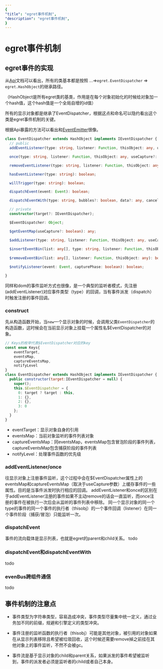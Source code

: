 ```yaml
---
{
"title": "egret事件机制",
"description": "egret事件机制",
}
---
```

# egret事件机制

## egret事件的实现
从[Api](http://developer.egret.com/cn/apidoc/)文档可以看出，所有的类基本都是按照 ...=>`egret.EventDispatcher` => `egret.HashObject`的继承路径。

（HashObject是所有egret类的基类，作用是在每个对象初始化的时候给对象加一个hash值，这个hash值是一个全局自增的id值）

所有的显示对象都是继承了EventDispatcher，根据这点和命名可以隐约看出这个类是egret事件机制的关键。

根据Api暴露的方法可以看出和[EventEmitter](https://github.com/primus/eventemitter3)很像。

```ts
class EventDispatcher extends HashObject implements IEventDispatcher {
  // public
  addEventListener(type: string, listener: Function, thisObject: any, useCapture?: boolean, priority?: number): void;

  once(type: string, listener: Function, thisObject: any, useCapture?: boolean, priority?: number): void;

  removeEventListener(type: string, listener: Function, thisObject: any, useCapture?: boolean): void;

  hasEventListener(type: string): boolean;

  willTrigger(type: string): boolean;

  dispatchEvent(event: Event): boolean;

  dispatchEventWith(type: string, bubbles?: boolean, data?: any, cancelable?: boolean): boolean;

  // private
  constructor(target?: IEventDispatcher);

  $EventDispatcher: Object;

  $getEventMap(useCapture?: boolean): any;

  $addListener(type: string, listener: Function, thisObject: any, useCapture?: boolean, priority?: number, dispatchOnce?: boolean): void;
  
  $insertEventBin(list: any[], type: string, listener: Function, thisObject: any, useCapture?: boolean, priority?: number, dispatchOnce?: boolean): boolean;
  
  $removeEventBin(list: any[], listener: Function, thisObject: any): boolean;

  $notifyListener(event: Event, capturePhase: boolean): boolean;

}

``` 

同样和dom的事件监听方式也很像，是一个典型的监听者模式，先注册(addEventListener)对应事件类型（type）的回调，当有事件派发（dispatch）时触发注册的事件回调。

### construct
先从构造函数开始，当`new`一个显示对象的时候，会调用父类`EventDispatcher`的构造函数，这时候会在当前显示对象上挂载一个属性名$EventDispatcher的对象。
```js
// Keys的枚举代表$EventDispatcher对应的key
const enum Keys{
    eventTarget,
    eventsMap,
    captureEventsMap,
    notifyLevel
}
class EventDispatcher extends HashObject implements IEventDispatcher {
  public constructor(target:IEventDispatcher = null) {
    super();
    this.$EventDispatcher = {
      0: target ? target : this,
      1: {},
      2: {},
      3: 0
    };
  }
}
```
- eventTarget：显示对象自身的引用
- eventsMap：当前对象监听的事件列表对象
- captureEventsMap：同eventsMap，eventsMap包含冒泡阶段的事件列表，captureEventsMap包含捕获阶段的事件列表
- notifyLevel：处理事件函数的优先级

### addEventListener/once
往显示对象上注册事件监听，这个过程中会在$EventDispatcher属性上的eventsMap和captureEventsMap（取决于useCapture参数）上缓存事件的一些属性。目的是当事件派发时执行相应的回调。
addEventListener和once的区别在于addEventListener注册的事件如果不主动remove的话会一直监听，而once注册的事件在被执行一次后会从监听的事件列表中移除。
同一个显示对象的同一个type的事件的同一个事件的执行者（thisobj）的一个事件回调（listener）在同一个事件阶段（捕获/冒泡）只能监听一次。

### dispatchEvent
事件的流向载体是显示列表，也就是egret的parent和child关系。
todo

### dispatchEvent和dispatchEventWith
todo

### evenBus跨组件通信
todo

## 事件机制的注意点
- 事件类型为字符串类型，容易造成冲突，事件类型尽量集中统一定义，通过业务加不同的前缀，规避和引擎定义的类型冲突。

- 事件注册的监听函数的执行者（thisobj）可能是其他对象，被引用的对象如果在从显示列表移除且希望被垃圾回收，这个时候还需要remove掉之前挂在其他对象上的事件监听，不然不会被gc。

- 事件流是基于显示对象的child和parent关系，如果派发的事件希望被监听到，事件的派发者必须是监听者的child或者自己本身。
